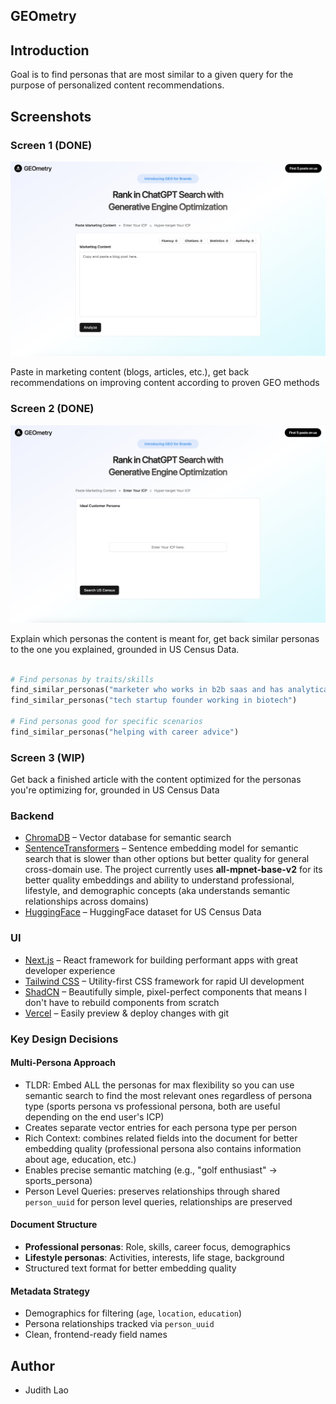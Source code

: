 ## GEOmetry

## Introduction

Goal is to find personas that are most similar to a given query for the purpose of personalized content recommendations.

## Screenshots

### Screen 1 (DONE)

![Screen 1](public/screen1.png)

Paste in marketing content (blogs, articles, etc.), get back recommendations on improving content according to proven GEO methods

### Screen 2 (DONE)

![Screen 2](public/screen2.png)

Explain which personas the content is meant for, get back similar personas to the one you explained, grounded in US Census Data.

```python

# Find personas by traits/skills
find_similar_personas("marketer who works in b2b saas and has analytical problem solving skills")
find_similar_personas("tech startup founder working in biotech")

# Find personas good for specific scenarios
find_similar_personas("helping with career advice")
```

### Screen 3 (WIP)

Get back a finished article with the content optimized for the personas you're optimizing for, grounded in US Census Data

### Backend

- [ChromaDB](https://www.chromadb.io/) – Vector database for semantic search
- [SentenceTransformers](https://www.sentence-transformers.net/) – Sentence embedding model for semantic search that is slower than other options but better quality for general cross-domain use. The project currently uses **all-mpnet-base-v2** for its better quality embeddings and ability to understand professional, lifestyle, and demographic concepts (aka understands semantic relationships across domains)
- [HuggingFace](https://huggingface.co/) – HuggingFace dataset for US Census Data

### UI

- [Next.js](https://nextjs.org/) – React framework for building performant apps with great developer experience
- [Tailwind CSS](https://tailwindcss.com/) – Utility-first CSS framework for rapid UI development
- [ShadCN](https://ui.shadcn.com/) – Beautifully simple, pixel-perfect components that means I don't have to rebuild components from scratch
- [Vercel](https://vercel.com/) – Easily preview & deploy changes with git

### Key Design Decisions

#### Multi-Persona Approach
- TLDR: Embed ALL the personas for max flexibility so you can use semantic search to find the most relevant ones regardless of persona type (sports persona vs professional persona, both are useful depending on the end user's ICP)
- Creates separate vector entries for each persona type per person
- Rich Context: combines related fields into the document for better embedding quality (professional persona also contains information about age, education, etc.)
- Enables precise semantic matching (e.g., "golf enthusiast" → sports_persona)
- Person Level Queries: preserves relationships through shared `person_uuid` for person level queries, relationships are preserved

#### Document Structure
- **Professional personas**: Role, skills, career focus, demographics
- **Lifestyle personas**: Activities, interests, life stage, background
- Structured text format for better embedding quality

#### Metadata Strategy
- Demographics for filtering (`age`, `location`, `education`)
- Persona relationships tracked via `person_uuid`
- Clean, frontend-ready field names

## Author

- Judith Lao